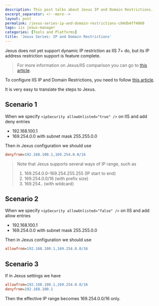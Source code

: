 ```yaml
---
description: This post talks about Jexus IP and Domain Restrictions.
excerpt_separator: <!--more-->
layout: post
permalink: /jexus-series-ip-and-domain-restrictions-c04db4ff4060
tags: iis jexus-manager
categories: [Tools and Platforms]
title: 'Jexus Series: IP and Domain Restrictions'
---
```

Jexus does not yet support dynamic IP restriction as IIS 7+ do, but its IP address restriction support is feature complete.

> For more information on Jexus/IIS comparison you can go to [this article](https://github.com/jexuswebserver/jexus-contrib/blob/master/comparison.en.md).

To configure IIS IP and Domain Restrictions, you need to follow [this article](http://www.iis.net/configreference/system.webserver/security/ipsecurity).
<!--more-->

It is very easy to translate the steps to Jexus.

## Scenario 1

When we specify `<ipSecurity allowUnlisted="true" />` on IIS and add deny entries

* 192.168.100.1
* 169.254.0.0 with subnet mask 255.255.0.0

Then in Jexus configuration we should use

``` ini
denyfrom=192.168.100.1,169.254.0.0/16
```

> Note that Jexus supports several ways of IP range, such as
>
> 1. 169.254.0.0–169.254.255.255 (IP start to end)
> 1. 169.254.0.0/16 (with prefix size)
> 1. 169.254.*.* (with wildcard)

## Scenario 2

When we specify `<ipSecurity allowUnlisted="false" />` on IIS and add allow entries

* 192.168.100.1
* 169.254.0.0 with subnet mask 255.255.0.0

Then in Jexus configuration we should use

``` ini
allowfrom=192.168.100.1,169.254.0.0/16
```

## Scenario 3

If in Jexus settings we have

``` ini
allowfrom=192.168.100.1,169.254.0.0/16
denyfrom=192.168.100.1
```

Then the effective IP range becomes 169.254.0.0/16 only.